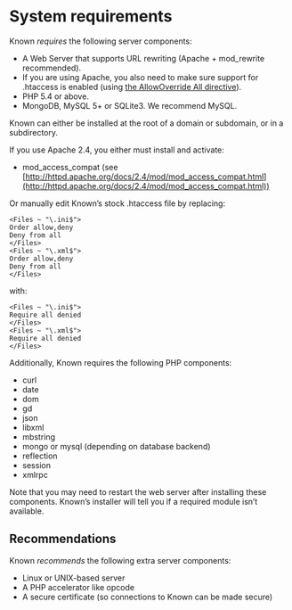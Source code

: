 # System requirements

Known _requires_ the following server components:

+ A Web Server that supports URL rewriting (Apache + mod_rewrite recommended).
+ If you are using Apache, you also need to make sure support for .htaccess is enabled (using [the AllowOverride All directive](https://help.ubuntu.com/community/EnablingUseOfApacheHtaccessFiles)).
+ PHP 5.4 or above.
+ MongoDB, MySQL 5+ or SQLite3. We recommend MySQL.

Known can either be installed at the root of a domain or subdomain, or in a subdirectory.

If you use Apache 2.4, you either must install and activate:

* mod_access_compat (see [http://httpd.apache.org/docs/2.4/mod/mod_access_compat.html](http://httpd.apache.org/docs/2.4/mod/mod_access_compat.html))

Or manually edit Known’s stock .htaccess file by replacing:

    <Files ~ "\.ini$">
    Order allow,deny
    Deny from all
    </Files>
    <Files ~ "\.xml$">
    Order allow,deny
    Deny from all
    </Files>

with:

    <Files ~ "\.ini$">
    Require all denied
    </Files>
    <Files ~ "\.xml$">
    Require all denied
    </Files>

Additionally, Known requires the following PHP components:

+ curl
+ date
+ dom
+ gd
+ json
+ libxml
+ mbstring
+ mongo or mysql (depending on database backend)
+ reflection
+ session
+ xmlrpc

Note that you may need to restart the web server after installing these components. Known’s installer will tell you if a required module isn’t available.

## Recommendations

Known _recommends_ the following extra server components:

+ Linux or UNIX-based server
+ A PHP accelerator like opcode
+ A secure certificate (so connections to Known can be made secure)
